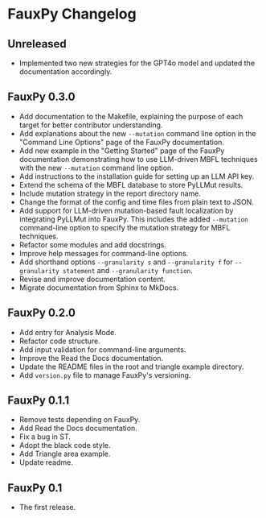 # FauxPy Changelog


## Unreleased

- Implemented two new strategies for the GPT4o model 
  and updated the documentation accordingly.


## FauxPy 0.3.0

- Add documentation to the Makefile, explaining the purpose of each target for better contributor understanding.
- Add explanations about the new `--mutation` command line option 
  in the "Command Line Options" page of the FauxPy documentation.
- Add new example in the "Getting Started" page of the 
  FauxPy documentation demonstrating how to use
  LLM-driven MBFL techniques with the new `--mutation` 
  command line option.
- Add instructions to the installation guide for setting up an LLM API key.
- Extend the schema of the MBFL database to store PyLLMut results.
- Include mutation strategy in the report directory name.
- Change the format of the config and time files from plain text to JSON.
- Add support for LLM-driven mutation-based fault localization
  by integrating PyLLMut into FauxPy. This includes 
  the added `--mutation` command-line option to specify the mutation 
  strategy for MBFL techniques.
- Refactor some modules and add docstrings.
- Improve help messages for command-line options.
- Add shorthand options `--granularity s` and 
  `--granularity f` for `--granularity statement` 
  and `--granularity function`.
- Revise and improve documentation content.
- Migrate documentation from Sphinx to MkDocs.


## FauxPy 0.2.0

- Add entry for Analysis Mode.
- Refactor code structure.
- Add input validation for command-line arguments.
- Improve the Read the Docs
documentation.
- Update the README files in the
root and triangle example 
directory.
- Add `version.py` file to manage FauxPy's versioning.


## FauxPy 0.1.1

- Remove tests depending on FauxPy.
- Add Read the Docs documentation.
- Fix a bug in ST.
- Adopt the black code style.
- Add Triangle area example.
- Update readme.


## FauxPy 0.1

- The first release.

